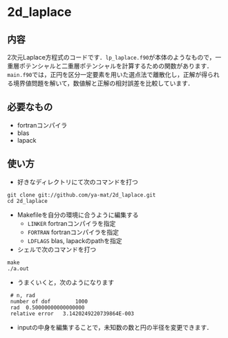 # 2d_laplace

## 内容

2次元Laplace方程式のコードです．`lp_laplace.f90`が本体のようなもので，一重層ポテンシャルと二重層ポテンシャルを計算するための関数があります．`main.f90`では，正円を区分一定要素を用いた選点法で離散化し，正解が得られる境界値問題を解いて，数値解と正解の相対誤差を比較しています．

## 必要なもの
- fortranコンパイラ
- blas
- lapack

## 使い方
- 好きなディレクトリにて次のコマンドを打つ
```
git clone git://github.com/ya-mat/2d_laplace.git
cd 2d_laplace
```
- Makefileを自分の環境に合うように編集する
    - `LINKER` fortranコンパイラを指定
    - `FORTRAN` fortranコンパイラを指定
    - `LDFLAGS` blas, lapackのpathを指定
- シェルで次のコマンドを打つ
```
make
./a.out
```
- うまくいくと，次のようになります
```
 # n, rad
 number of dof        1000
 rad  0.50000000000000000     
 relative error   3.1420249220739864E-003
```
- inputの中身を編集することで，未知数の数と円の半径を変更できます．
